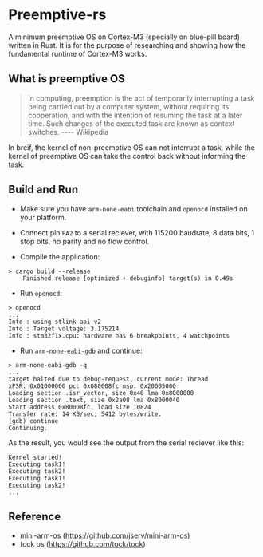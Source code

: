 # Preemptive-rs

A minimum preemptive OS on Cortex-M3 (specially on blue-pill board) written in Rust. It is for the purpose of researching and showing how the fundamental runtime of Cortex-M3 works.

## What is preemptive OS

> In computing, preemption is the act of temporarily interrupting a task being carried out by a computer system, without requiring its cooperation, and with the intention of resuming the task at a later time. Such changes of the executed task are known as context switches.   ----  Wikipedia

In breif, the kernel of non-preemptive OS can not interrupt a task, while the kernel of preemptive OS can take the control back without informing the task.

## Build and Run

- Make sure you have `arm-none-eabi` toolchain and `openocd` installed on your platform.

- Connect pin `PA2` to a serial reciever, with 115200 baudrate, 8 data bits, 1 stop bits, no parity and no flow control.

- Compile the application:
```
> cargo build --release
    Finished release [optimized + debuginfo] target(s) in 0.49s
```

- Run `openocd`:

```
> openocd
...
Info : using stlink api v2
Info : Target voltage: 3.175214
Info : stm32f1x.cpu: hardware has 6 breakpoints, 4 watchpoints
```

- Run `arm-none-eabi-gdb` and continue:

```
> arm-none-eabi-gdb -q
...
target halted due to debug-request, current mode: Thread
xPSR: 0x01000000 pc: 0x080008fc msp: 0x20005000
Loading section .isr_vector, size 0x40 lma 0x8000000
Loading section .text, size 0x2a08 lma 0x8000040
Start address 0x80008fc, load size 10824
Transfer rate: 14 KB/sec, 5412 bytes/write.
(gdb) continue
Continuing.
```

As the result, you would see the output from the serial reciever like this:

```
Kernel started!
Executing task1!
Executing task2!
Executing task1!
Executing task2!
...
```

## Reference

- mini-arm-os (https://github.com/jserv/mini-arm-os)
- tock os (https://github.com/tock/tock)